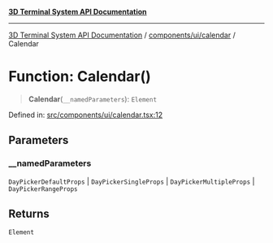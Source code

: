 [**3D Terminal System API Documentation**](../../../../README.md)

***

[3D Terminal System API Documentation](../../../../README.md) / [components/ui/calendar](../README.md) / Calendar

# Function: Calendar()

> **Calendar**(`__namedParameters`): `Element`

Defined in: [src/components/ui/calendar.tsx:12](https://github.com/Dicommunitas/ThreeJS_Terminal_3D/blob/ddd5d4bcdcae7e6ea863634448491f6c8a8bd764/src/components/ui/calendar.tsx#L12)

## Parameters

### \_\_namedParameters

`DayPickerDefaultProps` | `DayPickerSingleProps` | `DayPickerMultipleProps` | `DayPickerRangeProps`

## Returns

`Element`
